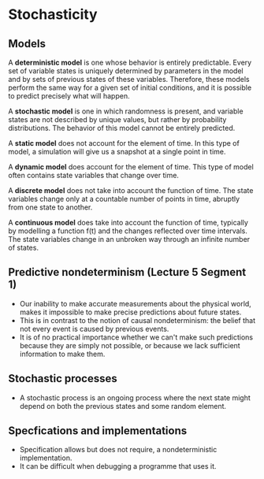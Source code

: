 # Stochasticity

## Models

A **deterministic model** is one whose behavior is entirely predictable. Every set of variable states is uniquely determined by parameters in the model and by sets of previous states of these variables. Therefore, these models perform the same way for a given set of initial conditions, and it is possible to predict precisely what will happen.

A **stochastic model** is one in which randomness is present, and variable states are not described by unique values, but rather by probability distributions. The behavior of this model cannot be entirely predicted.

A **static model** does not account for the element of time. In this type of model, a simulation will give us a snapshot at a single point in time.

A **dynamic model** does account for the element of time. This type of model often contains state variables that change over time.

A **discrete model** does not take into account the function of time. The state variables change only at a countable number of points in time, abruptly from one state to another.

A **continuous model** does take into account the function of time, typically by modelling a function f(t) and the changes reflected over time intervals. The state variables change in an unbroken way through an infinite number of states.

## Predictive nondeterminism (Lecture 5 Segment 1)

- Our inability to make accurate measurements about the physical world, makes it impossible to make precise predictions about future states.
- This is in contrast to the notion of causal nondeterminism: the belief that not every event is caused by previous events.
- It is of no practical importance whether we can't make such predictions because they are simply not possible, or because we lack sufficient information to make them.

## Stochastic processes

- A stochastic process is an ongoing process where the next state might depend on both the previous states and some random element.

## Specfications and implementations

- Specification allows but does not require, a nondeterministic implementation.
- It can be difficult when debugging a programme that uses it.
